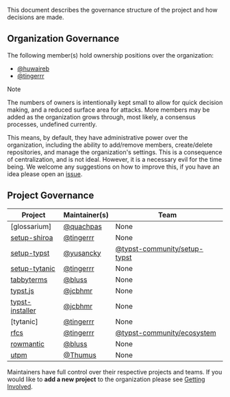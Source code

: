 This document describes the governance structure of the project and how decisions are made.

## Organization Governance
The following member(s) hold ownership positions over the organization:
- [@huwaireb]
- [@tingerrr]

> [!NOTE]
> The numbers of owners is intentionally kept small to allow for quick decision making, and a reduced surface area for attacks. More members may be added as the organization grows through, most likely, a consensus processes, undefined currently.

This means, by default, they have administrative power over the organization, including the ability to add/remove members, create/delete repositories, and manage the organization's settings. This is a consequence of centralization, and is not ideal. However, it is a necessary evil for the time being. We welcome any suggestions on how to improve this, if you have an idea please open an [issue](https://github.com/typst-community/org/issues/new).

## Project Governance
| Project           | Maintainer(s)  | Team                           |
| ----------------- | -------------- | ------------------------------ |
| [glossarium]      | [@quachpas]    | None                           |
| [setup-shiroa]    | [@tingerrr]    | None                           |
| [setup-typst]     | [@yusancky]    | [@typst-community/setup-typst] |
| [setup-tytanic]   | [@tingerrr]    | None                           |
| [tabbyterms]      | [@bluss]       | None                           |
| [typst.js]        | [@jcbhmr]      | None                           |
| [typst-installer] | [@jcbhmr]      | None                           |
| [tytanic]         | [@tingerrr]    | None                           |
| [rfcs]            | [@tingerrr]    | [@typst-community/ecosystem]   |
| [rowmantic]       | [@bluss]       | None                           |
| [utpm]            | [@Thumus]      | None                           |

Maintainers have full control over their respective projects and teams.
If you would like to **add a new project** to the organization please see [Getting Involved](CONTRIBUTING.md#getting-involved).

[@bluss]: https://github.com/bluss
[@huwaireb]: https://github.com/huwaireb
[@jcbhmr]: https://github.com/jcbhmr
[@quachpas]: https://github.com/quachpas
[@Thumus]: https://github.com/Thumus
[@tingerrr]: https://github.com/tingerrr
[@yusancky]: https://github.com/yusancky

[@typst-community/setup-typst]: https://github.com/orgs/typst-community/teams/setup-typst
[@typst-community/ecosystem]: https://github.com/orgs/typst-community/teams/ecosystem

[setup-shiroa]: https://github.com/typst-community/setup-shiroa
[setup-typst]: https://github.com/typst-community/setup-typst
[setup-tytanic]: https://github.com/typst-community/setup-tytanic
[tabbyterms]: https://github.com/typst-community/tabbyterms
[typst.js]: https://github.com/typst-community/typst.js
[typst-installer]: https://github.com/typst-community/typst-installer
[rfcs]: https://github.com/typst-community/rfcs
[rowmantic]: https://github.com/typst-community/rowmantic
[utpm]: https://github.com/typst-community/utpm
